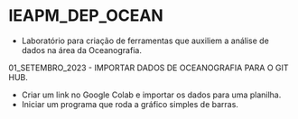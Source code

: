 # IEAPM_DEP_OCEAN
- Laboratório para criação de ferramentas que auxiliem a análise de dados na área da Oceanografia.

01_SETEMBRO_2023 - IMPORTAR DADOS DE OCEANOGRAFIA PARA O GIT HUB. 
- Criar um link no Google Colab e importar os dados para uma planilha.
- Iniciar um programa que roda a gráfico simples de barras.
